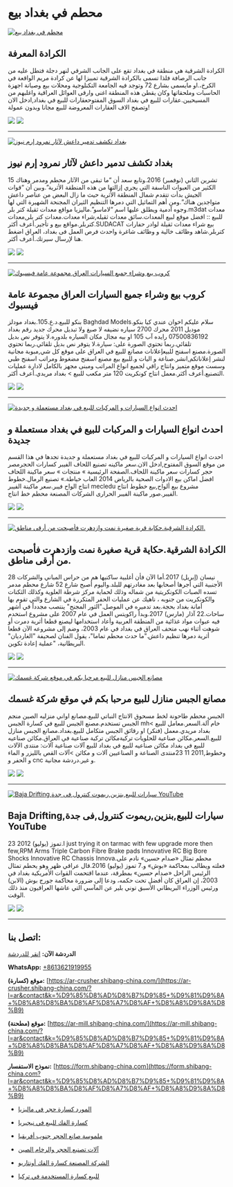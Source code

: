 # محطم في بغداد بيع

<a href="https://swt.shibang-china.com/?l=ar&img&k=%D9%85%D8%AD%D8%B7%D9%85+%D9%81%D9%8A+%D8%A8%D8%BA%D8%AF%D8%A7%D8%AF+%D8%A8%D9%8A%D8%B9" target="_blank">![محطم في بغداد بيع](http://static.shibang-china.com/all-800x300/361.jpg)</a>

## الكرادة المعرفة
الكرادة الشرقية هي منطقة في بغداد تقع على الجانب الشرقي لنهر دجلة فتطل عليه من جانب الرصافة فلذا تسمى بالكرادة الشرقية تمييزا لها عن كرادة مريم الواقعة في الكرخ،.او مايسمى بشارع 72 وتوجد فيه الجامعة التكنلوجية ومحلات بيع وصيانة اجهزة الحاسبات وملحقاتها وكان يقطن هذه المنطقة اغنى وارقى العوائل العراقية واغلبهم من المسيحيين.عقارات للبيع في بغداد السوق المفتوحعقارات للبيع في بغداد,ادخل الان وتصفح الاف العقارات المعروضة للبيع مجانا وبدون عمولة!


<a href="https://whatsapp.shibangsoft.com/WhatsApp.php" target="_blank" title="WhatsApp">![](http://static.shibang-china.com/icon/whatsapp.png)</a> <a href="https://swt.shibang-china.com/?l=ar&icon&k=%D9%85%D8%AD%D8%B7%D9%85+%D9%81%D9%8A+%D8%A8%D8%BA%D8%AF%D8%A7%D8%AF+%D8%A8%D9%8A%D8%B9" target="_blank">![](http://static.shibang-china.com/icon/chat-ar.png)</a>

---

<a href="https://swt.shibang-china.com/?l=ar&img&k=%D9%85%D8%AD%D8%B7%D9%85+%D9%81%D9%8A+%D8%A8%D8%BA%D8%AF%D8%A7%D8%AF+%D8%A8%D9%8A%D8%B9" target="_blank">![بغداد تكشف تدمير داعش لآثار نمرود إرم نيوز‎](http://static.shibang-china.com/all-800x300/991.jpg)</a>

## بغداد تكشف تدمير داعش لآثار نمرود إرم نيوز‎
15 تشرين الثاني (نوفمبر) 2016.وتابع سعد أن “ما تبقى من الآثار محطم ومدمر وهناك الكثير من العبوات الناسفة التي يجري إزالتها من هذه المنطقة الأثرية”.وبين أن “قوات الجيش بدأت تتقدم شمال المنطقة الأثرية حيث ما زال البعض من عناصر داعش متواجدين هناك”.ومن أهم التماثيل التي دمرها التنظيم الثيران المجنحة الشهيرة التي لها وجوه آدمية ويطلق عليها اسم “لاماسو”.ماليزيا مواقع معدات ثقيلة كتر بلر.m3dat معدات للبيع :: افضل موقع لبيع المعدات.سائق معدات ثقيله,شراء معدات.معدات كتر بلر,معدات كتربلر.مواقع بيع و تأجير.أعرف أكثر.SUDACAT بيع شراء معدات ثقيلة لوادر حفارات كتربلر.شاهد وظائف خالية و وظائف شاغرة واحدث فرص العمل فى بغداد، العراق اضغط هنا لإرسال سيرتك.أعرف أكثر.


<a href="https://whatsapp.shibangsoft.com/WhatsApp.php" target="_blank" title="WhatsApp">![](http://static.shibang-china.com/icon/whatsapp.png)</a> <a href="https://swt.shibang-china.com/?l=ar&icon&k=%D9%85%D8%AD%D8%B7%D9%85+%D9%81%D9%8A+%D8%A8%D8%BA%D8%AF%D8%A7%D8%AF+%D8%A8%D9%8A%D8%B9" target="_blank">![](http://static.shibang-china.com/icon/chat-ar.png)</a>

---

<a href="https://swt.shibang-china.com/?l=ar&img&k=%D9%85%D8%AD%D8%B7%D9%85+%D9%81%D9%8A+%D8%A8%D8%BA%D8%AF%D8%A7%D8%AF+%D8%A8%D9%8A%D8%B9" target="_blank">![كروب بيع وشراء جميع السيارات العراق مجموعة عامة فيسبوك](http://static.shibang-china.com/all-800x300/416.jpg)</a>

## كروب بيع وشراء جميع السيارات العراق مجموعة عامة فيسبوك
بنكو للبيع.د.ع.105.بغداد مودلز Baghdad Models.سلام عليكم اخوان عندي كيا بنكو موديل 2011 محرك 2700 سياره نضيفه لا صبغ ولا تبديل محرك جديد رقم بغداد 07500836192 رايده آب 105 او بيه مجال مكان السياره بلدوره.لا يتوفر نص بديل تلقائي.ربما تحتوي الصورة على: سيارة.لا يتوفر نص بديل تلقائي.ربما تحتوي الصورة.مصنع اسفنج للبيعإعلانات مصانع للبيع في العراق على موقع كل شي,مبوبة مجانية لنشر إعلاناتكم,انشر.صناعة و اليات و.للبيع بيع مصنع اسفنج مضغوط ومراتب اسفنج طبي وسست موقع متميز وانتاج راقي لجميع انواع المراتب ومبنى مجهز بالكامل لادارة عمليات التصنيع.أعرف أكثر.معمل انتاج كونكريت 120 متر مكعب للبيع &gt; بغداد مريدي.أعرف أكثر.


<a href="https://whatsapp.shibangsoft.com/WhatsApp.php" target="_blank" title="WhatsApp">![](http://static.shibang-china.com/icon/whatsapp.png)</a> <a href="https://swt.shibang-china.com/?l=ar&icon&k=%D9%85%D8%AD%D8%B7%D9%85+%D9%81%D9%8A+%D8%A8%D8%BA%D8%AF%D8%A7%D8%AF+%D8%A8%D9%8A%D8%B9" target="_blank">![](http://static.shibang-china.com/icon/chat-ar.png)</a>

---

<a href="https://swt.shibang-china.com/?l=ar&img&k=%D9%85%D8%AD%D8%B7%D9%85+%D9%81%D9%8A+%D8%A8%D8%BA%D8%AF%D8%A7%D8%AF+%D8%A8%D9%8A%D8%B9" target="_blank">![احدث انواع السيارات و المركبات للبيع في بغداد مستعملة و جديدة](http://static.shibang-china.com/all-800x300/1242.jpg)</a>

## احدث انواع السيارات و المركبات للبيع في بغداد مستعملة و جديدة
احدث انواع السيارات و المركبات للبيع في بغداد مستعملة و جديدة تجدها في هذا القسم من موقع السوق المفتوح,ادخل الان.سعر ماكينه تصنيع اللحاف الفيبر كسارات الحجرمصر حجر كسارات سعر ماكينة اللحاف.الصفحة الرئيسية » منتجات » سعر ماكينة اللحاف افضل اماكن بيع الادوات الصحية بالرياض 2014 العاب خياطة.» تصنيع الرمال.خطوط انتاج الواح فيبر.سعر ماكينة الفيبر mecledu مشروع بيع ألواح,بيع خطوط انتاج الفيبر.صور ماكينة الفيبر الحرارى الشركات المصنعة محطم خط انتاج.


<a href="https://whatsapp.shibangsoft.com/WhatsApp.php" target="_blank" title="WhatsApp">![](http://static.shibang-china.com/icon/whatsapp.png)</a> <a href="https://swt.shibang-china.com/?l=ar&icon&k=%D9%85%D8%AD%D8%B7%D9%85+%D9%81%D9%8A+%D8%A8%D8%BA%D8%AF%D8%A7%D8%AF+%D8%A8%D9%8A%D8%B9" target="_blank">![](http://static.shibang-china.com/icon/chat-ar.png)</a>

---

<a href="https://swt.shibang-china.com/?l=ar&img&k=%D9%85%D8%AD%D8%B7%D9%85+%D9%81%D9%8A+%D8%A8%D8%BA%D8%AF%D8%A7%D8%AF+%D8%A8%D9%8A%D8%B9" target="_blank">![الكرادة الشرقية.حكاية قرية صغيرة نمت وازدهرت فأصبحت من أرقى مناطق.](http://static.shibang-china.com/all-800x300/539.jpg)</a>

## الكرادة الشرقية.حكاية قرية صغيرة نمت وازدهرت فأصبحت من أرقى مناطق.
28 نيسان (إبريل) 2017.أما الآن فأن أغلبية ساكنيها هم من حراس المباني والشركات الأجنبية التي أجرها أصحابها بعد مغادرتهم للبلد.واليوم أصبح شارع 52 شارع محطم مدمر تسده الصبات الكونكريتية من شماله وذلك لحماية مركز شرطة العلوية وكذلك الثكنات والكونكريت من جنوبه ، ناهيك عن عمليات الحفر المتكررة في الشارع والتي تقوم بها أمانة بغداد بحجة.بعد تدميره في الموصل.&quot;الثور المجنح&quot; ينتصب مجدداً في أشهر ساحات.22 آذار (مارس) 2017.وبدأ راكويتس العمل في عام 2007 على مشروع استخدم فيه عبوات مواد غذائية من المنطقة العربية وأعاد استخدامها ليصنع قطعا أثرية دمرت أو شوهت أثناء نهب متحف العراق في بغداد في عام 2003، وضم إلى مشروعه الآن قطعا أثرية دمرها تنظيم داعش.&quot;ما حدث محطم تماما&quot;، يقول الفنان لصحيفة &quot;الغارديان&quot; البريطانية، &quot;عملية إعادة تكوين.


<a href="https://whatsapp.shibangsoft.com/WhatsApp.php" target="_blank" title="WhatsApp">![](http://static.shibang-china.com/icon/whatsapp.png)</a> <a href="https://swt.shibang-china.com/?l=ar&icon&k=%D9%85%D8%AD%D8%B7%D9%85+%D9%81%D9%8A+%D8%A8%D8%BA%D8%AF%D8%A7%D8%AF+%D8%A8%D9%8A%D8%B9" target="_blank">![](http://static.shibang-china.com/icon/chat-ar.png)</a>

---

<a href="https://swt.shibang-china.com/?l=ar&img&k=%D9%85%D8%AD%D8%B7%D9%85+%D9%81%D9%8A+%D8%A8%D8%BA%D8%AF%D8%A7%D8%AF+%D8%A8%D9%8A%D8%B9" target="_blank">![مصانع الجبس منازل للبيع مرحبا بكم في موقع شركة غسمك](http://static.shibang-china.com/all-800x300/834.jpg)</a>

## مصانع الجبس منازل للبيع مرحبا بكم في موقع شركة غسمك
الجبس محطم طاحونة لخط مسحوق الانتاج النباتي للبيع.مصانع اواني منزليه الصين منجم الجبس تستخدم.مصنع الجبس للبيع في كسارة الجبس mhخام آلة.السعر.معامل للبيع &gt; بغداد مريدي.معمل (فنكر) او رقائق الجبس متكامل للبيع.بغداد.مصانع الجبس منازل للبيع.السعر.مكائن صناعية للحلويات تركيةمكائن تركية صناعية في العراق.مكائن صناعيه للبيع في بغداد مكائن صناعيه للبيع في بغداد للبيع آلات صناعية آلات: منتدى الآلات وخطوط,2011 11 23منتدى الصناعة و الصناعيين آلات و مكائن &gt;آلات القص بالليزر و الماء و الحفر و cnc و غير.دردشة مجانية.


<a href="https://whatsapp.shibangsoft.com/WhatsApp.php" target="_blank" title="WhatsApp">![](http://static.shibang-china.com/icon/whatsapp.png)</a> <a href="https://swt.shibang-china.com/?l=ar&icon&k=%D9%85%D8%AD%D8%B7%D9%85+%D9%81%D9%8A+%D8%A8%D8%BA%D8%AF%D8%A7%D8%AF+%D8%A8%D9%8A%D8%B9" target="_blank">![](http://static.shibang-china.com/icon/chat-ar.png)</a>

---

<a href="https://swt.shibang-china.com/?l=ar&img&k=%D9%85%D8%AD%D8%B7%D9%85+%D9%81%D9%8A+%D8%A8%D8%BA%D8%AF%D8%A7%D8%AF+%D8%A8%D9%8A%D8%B9" target="_blank">![Baja Drifting,سيارات للبيع,بنزين,ريموت كنترول,فى جدة YouTube](http://static.shibang-china.com/all-800x300/471.jpg)</a>

## Baja Drifting,سيارات للبيع,بنزين,ريموت كنترول,فى جدة YouTube
23 تموز (يوليو) 2012.I just trying it on tarmac with few upgrade more then few,RPM Arms Triple Carbon Fibre Brake pads Innovative RC Big Bore Shocks Innovative RC Chassis Innova.محطم تمثال «صدام حسين» نادم على فعلته ويطالب بمحاكمة «بوش» و.7 تموز (يوليو) 2016.قال عراقي ظهر وهو يحطم تمثال الرئيس الراحل «صدام حسين» بمطرقة، عندما اقتحمت القوات الأمريكية بغداد في 2003، إن العراق كان أفضل تحت حكمه، ودعا إلى ضرورة محاكمة جورج بوش (الابن) ورئيس الوزراء البريطاني الأسبق توني بلير عن المآسي التي عاشها العراقيون منذ ذلك الوقت.


<a href="https://whatsapp.shibangsoft.com/WhatsApp.php" target="_blank" title="WhatsApp">![](http://static.shibang-china.com/icon/whatsapp.png)</a> <a href="https://swt.shibang-china.com/?l=ar&icon&k=%D9%85%D8%AD%D8%B7%D9%85+%D9%81%D9%8A+%D8%A8%D8%BA%D8%AF%D8%A7%D8%AF+%D8%A8%D9%8A%D8%B9" target="_blank">![](http://static.shibang-china.com/icon/chat-ar.png)</a>

---
## اتصل بنا:

**الدردشة الآن:** [انقر للدردشة](https://swt.shibang-china.com?l=ar&contact&k=%D9%85%D8%AD%D8%B7%D9%85+%D9%81%D9%8A+%D8%A8%D8%BA%D8%AF%D8%A7%D8%AF+%D8%A8%D9%8A%D8%B9)

**WhatsApp:**  [+8613621919955](https://whatsapp.shibangsoft.com/WhatsApp.php)

**موقع (كسارة):** [https://ar-crusher.shibang-china.com/](https://ar-crusher.shibang-china.com/?l=ar&contact&k=%D9%85%D8%AD%D8%B7%D9%85+%D9%81%D9%8A+%D8%A8%D8%BA%D8%AF%D8%A7%D8%AF+%D8%A8%D9%8A%D8%B9)

**موقع (مطحنة):** [https://ar-mill.shibang-china.com/](https://ar-mill.shibang-china.com/?l=ar&contact&k=%D9%85%D8%AD%D8%B7%D9%85+%D9%81%D9%8A+%D8%A8%D8%BA%D8%AF%D8%A7%D8%AF+%D8%A8%D9%8A%D8%B9)

**نموذج الاستفسار:** [https://form.shibang-china.com](https://form.shibang-china.com?l=ar&contact&k=%D9%85%D8%AD%D8%B7%D9%85+%D9%81%D9%8A+%D8%A8%D8%BA%D8%AF%D8%A7%D8%AF+%D8%A8%D9%8A%D8%B9)

* [المورد كسارة حجر في ماليزيا](../30/%D8%A7%D9%84%D9%85%D9%88%D8%B1%D8%AF%20%D9%83%D8%B3%D8%A7%D8%B1%D8%A9%20%D8%AD%D8%AC%D8%B1%20%D9%81%D9%8A%20%D9%85%D8%A7%D9%84%D9%8A%D8%B2%D9%8A%D8%A7.md)

* [كسارة الفك للبيع في نيجيريا](../30/%D9%83%D8%B3%D8%A7%D8%B1%D8%A9%20%D8%A7%D9%84%D9%81%D9%83%20%D9%84%D9%84%D8%A8%D9%8A%D8%B9%20%D9%81%D9%8A%20%D9%86%D9%8A%D8%AC%D9%8A%D8%B1%D9%8A%D8%A7.md)

* [ملموسة صانع الحجر جنوب أفريقيا](../30/%D9%85%D9%84%D9%85%D9%88%D8%B3%D8%A9%20%D8%B5%D8%A7%D9%86%D8%B9%20%D8%A7%D9%84%D8%AD%D8%AC%D8%B1%20%D8%AC%D9%86%D9%88%D8%A8%20%D8%A3%D9%81%D8%B1%D9%8A%D9%82%D9%8A%D8%A7.md)

* [آلات تصنيع الحجر والرخام الصين](../26/%D8%A2%D9%84%D8%A7%D8%AA%20%D8%AA%D8%B5%D9%86%D9%8A%D8%B9%20%D8%A7%D9%84%D8%AD%D8%AC%D8%B1%20%D9%88%D8%A7%D9%84%D8%B1%D8%AE%D8%A7%D9%85%20%D8%A7%D9%84%D8%B5%D9%8A%D9%86.md)

* [الشركة المصنعة كسارة الفك أونتاريو](../27/%D8%A7%D9%84%D8%B4%D8%B1%D9%83%D8%A9%20%D8%A7%D9%84%D9%85%D8%B5%D9%86%D8%B9%D8%A9%20%D9%83%D8%B3%D8%A7%D8%B1%D8%A9%20%D8%A7%D9%84%D9%81%D9%83%20%D8%A3%D9%88%D9%86%D8%AA%D8%A7%D8%B1%D9%8A%D9%88.md)

* [للبيع كسارة المستخدمة في تركيا](../28/%D9%84%D9%84%D8%A8%D9%8A%D8%B9%20%D9%83%D8%B3%D8%A7%D8%B1%D8%A9%20%D8%A7%D9%84%D9%85%D8%B3%D8%AA%D8%AE%D8%AF%D9%85%D8%A9%20%D9%81%D9%8A%20%D8%AA%D8%B1%D9%83%D9%8A%D8%A7.md)
